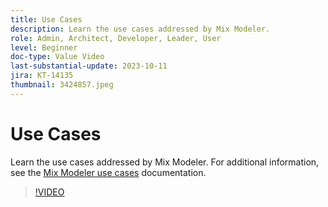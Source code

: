 ```yaml
---
title: Use Cases
description: Learn the use cases addressed by Mix Modeler.
role: Admin, Architect, Developer, Leader, User
level: Beginner
doc-type: Value Video
last-substantial-update: 2023-10-11
jira: KT-14135
thumbnail: 3424857.jpeg
---
```


# Use Cases

Learn the use cases addressed by Mix Modeler. For additional information, see the [Mix Modeler use cases](https://experienceleague.adobe.com/docs/mix-modeler/using/get-started/workflow.html) documentation.

>[!VIDEO](https://video.tv.adobe.com/v/3424857?learn=on)